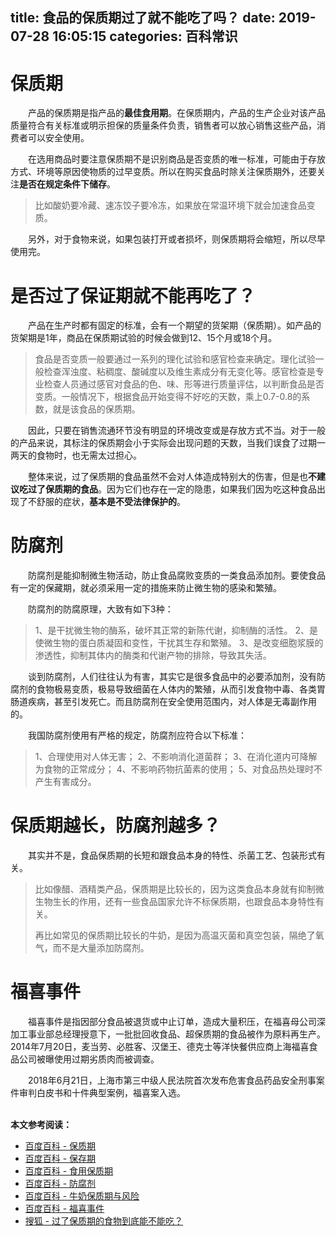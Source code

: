 title: 食品的保质期过了就不能吃了吗？
date: 2019-07-28 16:05:15
categories: 百科常识
---

# 保质期 # 

　　产品的保质期是指产品的**最佳食用期**。在保质期内，产品的生产企业对该产品质量符合有关标准或明示担保的质量条件负责，销售者可以放心销售这些产品，消费者可以安全使用。

　　在选用商品时要注意保质期不是识别商品是否变质的唯一标准，可能由于存放方式、环境等原因使物质的过早变质。所以在购买食品时除关注保质期外，还要关注**是否在规定条件下储存**。

>比如酸奶要冷藏、速冻饺子要冷冻，如果放在常温环境下就会加速食品变质。

　　另外，对于食物来说，如果包装打开或者损坏，则保质期将会缩短，所以尽早使用完。

# 是否过了保证期就不能再吃了？

　　产品在生产时都有固定的标准，会有一个期望的货架期（保质期）。如产品的货架期是1年，商品在保质期试验的时候会做到12、15个月或18个月。

>食品是否变质一般要通过一系列的理化试验和感官检查来确定。理化试验一般检查浑浊度、粘稠度、酸碱度以及维生素成分有无变化等。感官检查是专业检查人员通过感官对食品的色、味、形等进行质量评估，以判断食品是否变质。一般情况下，根据食品开始变得不好吃的天数，乘上0.7-0.8的系数，就是该食品的保质期。

　　因此，只要在销售流通环节没有明显的环境改变或是存放方式不当。对于一般的产品来说，其标注的保质期会小于实际会出现问题的天数，当我们误食了过期一两天的食物时，也无需太过担心。

　　整体来说，过了保质期的食品虽然不会对人体造成特别大的伤害，但是也**不建议吃过了保质期的食品**。因为它们也存在一定的隐患，如果我们因为吃这种食品出现了不舒服的症状，**基本是不受法律保护的**。

# 防腐剂

　　防腐剂是能抑制微生物活动，防止食品腐败变质的一类食品添加剂。要使食品有一定的保藏期，就必须采用一定的措施来防止微生物的感染和繁殖。

　　防腐剂的防腐原理，大致有如下3种：

>1、是干扰微生物的酶系，破坏其正常的新陈代谢，抑制酶的活性。
>2、是使微生物的蛋白质凝固和变性，干扰其生存和繁殖。
>3、是改变细胞浆膜的渗透性，抑制其体内的酶类和代谢产物的排除，导致其失活。

　　谈到防腐剂，人们往往认为有害，其实它是很多食品中的必要添加剂，没有防腐剂的食物极易变质，极易导致细菌在人体内的繁殖，从而引发食物中毒、各类胃肠道疾病，甚至引发死亡。而且防腐剂在安全使用范围内，对人体是无毒副作用的。

　　我国防腐剂使用有严格的规定，防腐剂应符合以下标准：

>1、合理使用对人体无害；
>2、不影响消化道菌群；
>3、在消化道内可降解为食物的正常成分；
>4、不影响药物抗菌素的使用；
>5、对食品热处理时不产生有害成分。


# 保质期越长，防腐剂越多？

　　其实并不是，食品保质期的长短和跟食品本身的特性、杀菌工艺、包装形式有关。

>比如像醋、酒精类产品，保质期是比较长的，因为这类食品本身就有抑制微生物生长的作用，还有一些食品国家允许不标保质期，也跟食品本身特性有关。
> 
>再比如常见的保质期比较长的牛奶，是因为高温灭菌和真空包装，隔绝了氧气，而不是大量添加防腐剂。


# 福喜事件 #

　　福喜事件是指因部分食品被退货或中止订单，造成大量积压，在福喜母公司深加工事业部总经理授意下，一批批回收食品、超保质期的食品被作为原料再生产。2014年7月20日，麦当劳、必胜客、汉堡王、德克士等洋快餐供应商上海福喜食品公司被曝使用过期劣质肉而被调查。

　　2018年6月21日，上海市第三中级人民法院首次发布危害食品药品安全刑事案件审判白皮书和十件典型案例，福喜案入选。

<br>**本文参考阅读：**
- [百度百科 - 保质期](https://baike.baidu.com/item/保质期/10238647?fr=aladdin) 
- [百度百科 - 保存期](https://baike.baidu.com/item/%E4%BF%9D%E5%AD%98%E6%9C%9F) 
- [百度百科 - 食用保质期](https://baike.baidu.com/item/食品保质期/5656537) 
- [百度百科 - 防腐剂](https://baike.baidu.com/item/防腐剂) 
- [百度百科 - 牛奶保质期与风险](https://baike.baidu.com/item/牛奶的保质期越长其实风险越高) 
- [百度百科 - 福喜事件](https://baike.baidu.com/item/%E7%A6%8F%E5%96%9C%E4%BA%8B%E4%BB%B6) 
- [搜狐 - 过了保质期的食物到底能不能吃？ ](http://www.sohu.com/a/246069126_100012718) 



